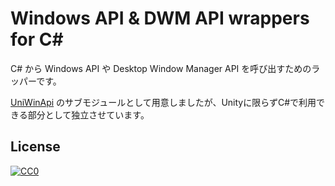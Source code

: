 # Windows API & DWM API wrappers for C#

C# から Windows API や Desktop Window Manager API を呼び出すためのラッパーです。

[UniWinApi](https://github.com/kirurobo/UniWinApi/) のサブモジュールとして用意しましたが、Unityに限らずC#で利用できる部分として独立させています。


## License

[![CC0](http://i.creativecommons.org/p/zero/1.0/88x31.png "CC0")](http://creativecommons.org/publicdomain/zero/1.0/deed.ja)
